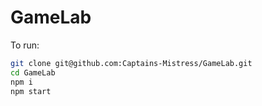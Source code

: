 # GameLab

To run:
```bash
git clone git@github.com:Captains-Mistress/GameLab.git
cd GameLab
npm i
npm start
```